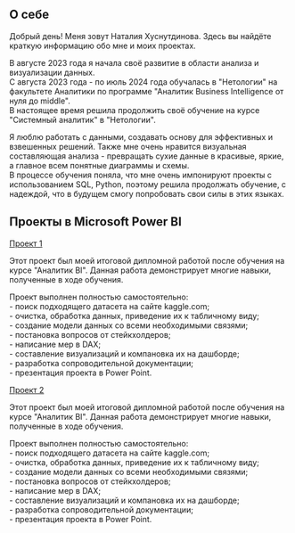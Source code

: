 <!DOCTYPE html>
<h2 class="content__subheader">О себе</h2>
<body>
                    <p>Добрый день! Меня зовут Наталия Хуснутдинова. Здесь вы найдёте краткую информацию обо мне и моих проектах.</p>
    <p>В августе 2023 года я начала своё развитие в области анализа и визуализации данных. <br/> С августа 2023 года - по июль 2024 года обучалась в "Нетологии"  на факультете Аналитики по программе "Аналитик Business Intelligence от нуля до middle".
    <br/>В настоящее время решила продолжить своё обучение на курсе "Системный аналитик" в "Нетологии".</p>
  </p>Я люблю работать с данными, создавать основу для эффективных и взвешенных решений. Также мне очень нравится визуальная составляющая анализа - превращать сухие данные в красивые, яркие, а главное всем понятные диаграммы и схемы. 
   <br/>В процессе обучения поняла, что мне очень импонируют проекты с использованием SQL, Python, поэтому решила продолжать обучение, с надеждой, что в будущем смогу попробовать свои силы в этих языках.</p>
                </div>
            </div>
            <h2 class="content__subheader">Проекты в Microsoft Power BI </h2>
            <div class="content__main-item project">
                </a>
                <div>
                    <div class="main-item__title">
                        <a href="https://github.com/Natalia-Khusnutdinova/PBI-3"><span>Проект 1</span></a>
                    </div>
                    <div class="main-item__description">
                        <p>Этот проект был моей итоговой дипломной работой после обучения на курсе "Аналитик BI". Данная работа демонстрирует многие навыки, полученные в ходе обучения.</p> Проект выполнен полностью самостоятельно: <br/>- поиск подходящего датасета на сайте kaggle.com;<br/>- очистка, обработка данных, приведение их к табличному виду;<br/>- создание модели данных со всеми необходимыми связями;<br/>- постановка вопросов от стейкхолдеров;<br/>- написание мер в DAX;<br/>- составление визуализаций и компановка их на дашборде;<br/>- разработка сопроводительной документации;<br/>- презентация проекта в Power Point.</p>
                    </div>
                   <div class="main-item__title">
                        <a href="https://github.com/Natalia-Khusnutdinova/PBI-1"><span>Проект 2</span></a>
                    </div>
                    <div class="main-item__description">
                        <p>Этот проект был моей итоговой дипломной работой после обучения на курсе "Аналитик BI". Данная работа демонстрирует многие навыки, полученные в ходе обучения.</p> Проект выполнен полностью самостоятельно: <br/>- поиск подходящего датасета на сайте kaggle.com;<br/>- очистка, обработка данных, приведение их к табличному виду;<br/>- создание модели данных со всеми необходимыми связями;<br/>- постановка вопросов от стейкхолдеров;<br/>- написание мер в DAX;<br/>- составление визуализаций и компановка их на дашборде;<br/>- разработка сопроводительной документации;<br/>- презентация проекта в Power Point.</p>
                    </div>
</body>
</html>
